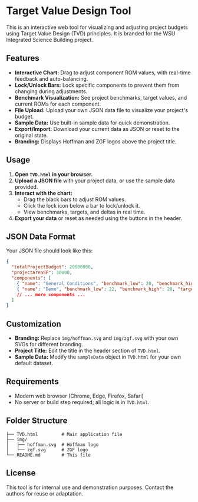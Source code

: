 # Target Value Design Tool

This is an interactive web tool for visualizing and adjusting project budgets using Target Value Design (TVD) principles. It is branded for the WSU Integrated Science Building project.

## Features
- **Interactive Chart:** Drag to adjust component ROM values, with real-time feedback and auto-balancing.
- **Lock/Unlock Bars:** Lock specific components to prevent them from changing during adjustments.
- **Benchmark Visualization:** See project benchmarks, target values, and current ROMs for each component.
- **File Upload:** Upload your own JSON data file to visualize your project's budget.
- **Sample Data:** Use built-in sample data for quick demonstration.
- **Export/Import:** Download your current data as JSON or reset to the original state.
- **Branding:** Displays Hoffman and ZGF logos above the project title.

## Usage
1. **Open `TVD.html` in your browser.**
2. **Upload a JSON file** with your project data, or use the sample data provided.
3. **Interact with the chart:**
   - Drag the black bars to adjust ROM values.
   - Click the lock icon below a bar to lock/unlock it.
   - View benchmarks, targets, and deltas in real time.
4. **Export your data** or reset as needed using the buttons in the header.

## JSON Data Format
Your JSON file should look like this:
```json
{
  "totalProjectBudget": 20000000,
  "projectAreaSF": 30000,
  "components": [
    { "name": "General Conditions", "benchmark_low": 20, "benchmark_high": 35, "target_value": 30, "current_rom": 29 },
    { "name": "Demo", "benchmark_low": 22, "benchmark_high": 28, "target_value": 25, "current_rom": 26 }
    // ... more components ...
  ]
}
```

## Customization
- **Branding:** Replace `img/hoffman.svg` and `img/zgf.svg` with your own SVGs for different branding.
- **Project Title:** Edit the title in the header section of `TVD.html`.
- **Sample Data:** Modify the `sampleData` object in `TVD.html` for your own default dataset.

## Requirements
- Modern web browser (Chrome, Edge, Firefox, Safari)
- No server or build step required; all logic is in `TVD.html`.

## Folder Structure
```
├── TVD.html         # Main application file
├── img/
│   ├── hoffman.svg  # Hoffman logo
│   └── zgf.svg      # ZGF logo
└── README.md        # This file
```

## License
This tool is for internal use and demonstration purposes. Contact the authors for reuse or adaptation. 